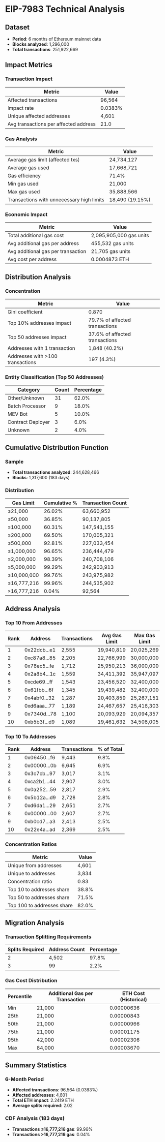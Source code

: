 # EIP-7983 Technical Analysis

## Dataset
- **Period**: 6 months of Ethereum mainnet data
- **Blocks analyzed**: 1,296,000
- **Total transactions**: 251,922,669

## Impact Metrics

### Transaction Impact
| Metric | Value |
|--------|-------|
| Affected transactions | 96,564 |
| Impact rate | 0.0383% |
| Unique affected addresses | 4,601 |
| Avg transactions per affected address | 21.0 |

### Gas Analysis
| Metric | Value |
|--------|-------|
| Average gas limit (affected txs) | 24,734,127 |
| Average gas used | 17,668,721 |
| Gas efficiency | 71.4% |
| Min gas used | 21,000 |
| Max gas used | 35,888,566 |
| Transactions with unnecessary high limits | 18,490 (19.15%) |

### Economic Impact
| Metric | Value |
|--------|-------|
| Total additional gas cost | 2,095,905,000 gas units |
| Avg additional gas per address | 455,532 gas units |
| Avg additional gas per transaction | 21,705 gas units |
| Avg cost per address | 0.0004873 ETH |

## Distribution Analysis

### Concentration
| Metric | Value |
|--------|-------|
| Gini coefficient | 0.870 |
| Top 10% addresses impact | 79.7% of affected transactions |
| Top 50 addresses impact | 37.6% of affected transactions |
| Addresses with 1 transaction | 1,848 (40.2%) |
| Addresses with >100 transactions | 197 (4.3%) |

### Entity Classification (Top 50 Addresses)
| Category | Count | Percentage |
|----------|-------|------------|
| Other/Unknown | 31 | 62.0% |
| Batch Processor | 9 | 18.0% |
| MEV Bot | 5 | 10.0% |
| Contract Deployer | 3 | 6.0% |
| Unknown | 2 | 4.0% |

## Cumulative Distribution Function

### Sample
- **Total transactions analyzed**: 244,628,466
- **Blocks**: 1,317,600 (183 days)

### Distribution
| Gas Limit | Cumulative % | Transaction Count |
|-----------|--------------|-------------------|
| ≤21,000 | 26.02% | 63,660,952 |
| ≤50,000 | 36.85% | 90,137,805 |
| ≤100,000 | 60.31% | 147,541,155 |
| ≤200,000 | 69.50% | 170,005,321 |
| ≤500,000 | 92.81% | 227,033,454 |
| ≤1,000,000 | 96.65% | 236,444,479 |
| ≤2,000,000 | 98.39% | 240,708,106 |
| ≤5,000,000 | 99.29% | 242,903,913 |
| ≤10,000,000 | 99.76% | 243,975,982 |
| ≤16,777,216 | 99.96% | 244,535,902 |
| >16,777,216 | 0.04% | 92,564 |

## Address Analysis

### Top 10 From Addresses
| Rank | Address | Transactions | Avg Gas Limit | Max Gas Limit |
|------|---------|--------------|---------------|---------------|
| 1 | 0x22dcb...e1 | 2,555 | 19,940,819 | 20,025,269 |
| 2 | 0xc87a8...85 | 2,205 | 22,766,999 | 30,000,000 |
| 3 | 0x78ec5...fe | 1,712 | 25,950,213 | 36,000,000 |
| 4 | 0x2a8b4...1c | 1,559 | 34,411,392 | 35,947,097 |
| 5 | 0xcde69...ff | 1,543 | 23,456,520 | 32,400,000 |
| 6 | 0x61fbb...6f | 1,345 | 19,439,482 | 32,400,000 |
| 7 | 0x4abf0...32 | 1,287 | 20,403,859 | 25,267,151 |
| 8 | 0xd6aaa...77 | 1,189 | 24,467,657 | 25,416,303 |
| 9 | 0x7340d...78 | 1,100 | 20,093,929 | 20,094,357 |
| 10 | 0xb5b3f...d9 | 1,089 | 19,461,632 | 34,508,005 |

### Top 10 To Addresses
| Rank | Address | Transactions | % of Total |
|------|---------|--------------|------------|
| 1 | 0x06450...f6 | 9,443 | 9.8% |
| 2 | 0x00000...0b | 6,645 | 6.9% |
| 3 | 0x3c7cb...97 | 3,017 | 3.1% |
| 4 | 0xca2b1...44 | 2,907 | 3.0% |
| 5 | 0x0a252...59 | 2,817 | 2.9% |
| 6 | 0x5b12a...d9 | 2,728 | 2.8% |
| 7 | 0xd6da1...29 | 2,651 | 2.7% |
| 8 | 0x00000...00 | 2,607 | 2.7% |
| 9 | 0xb0cd7...a3 | 2,413 | 2.5% |
| 10 | 0x22e4a...ad | 2,369 | 2.5% |

### Concentration Ratios
| Metric | Value |
|--------|-------|
| Unique from addresses | 4,601 |
| Unique to addresses | 3,834 |
| Concentration ratio | 0.83 |
| Top 10 to addresses share | 38.8% |
| Top 50 to addresses share | 71.5% |
| Top 100 to addresses share | 82.0% |

## Migration Analysis

### Transaction Splitting Requirements
| Splits Required | Address Count | Percentage |
|-----------------|---------------|------------|
| 2 | 4,502 | 97.8% |
| 3 | 99 | 2.2% |

### Gas Cost Distribution
| Percentile | Additional Gas per Transaction | ETH Cost (Historical) |
|------------|-------------------------------|----------------------|
| Min | 21,000 | 0.00000636 |
| 25th | 21,000 | 0.00000843 |
| 50th | 21,000 | 0.00000966 |
| 75th | 21,000 | 0.00001175 |
| 95th | 42,000 | 0.00002306 |
| Max | 84,000 | 0.00003670 |

## Summary Statistics

### 6-Month Period
- **Affected transactions**: 96,564 (0.0383%)
- **Affected addresses**: 4,601
- **Total ETH impact**: 2.2419 ETH
- **Average splits required**: 2.02

### CDF Analysis (183 days)
- **Transactions ≤16,777,216 gas**: 99.96%
- **Transactions >16,777,216 gas**: 0.04%

